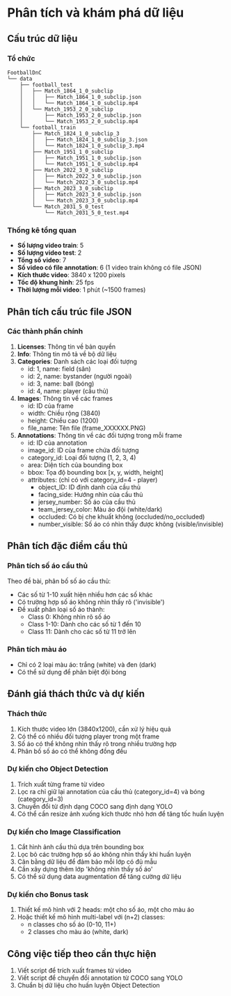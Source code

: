# Phân tích và khám phá dữ liệu

## Cấu trúc dữ liệu

### Tổ chức
```
FootballDnC
└── data
    ├── football_test
    │   ├── Match_1864_1_0_subclip
    │   │   ├── Match_1864_1_0_subclip.json
    │   │   └── Match_1864_1_0_subclip.mp4
    │   └── Match_1953_2_0_subclip
    │       ├── Match_1953_2_0_subclip.json
    │       └── Match_1953_2_0_subclip.mp4
    └── football_train
        ├── Match_1824_1_0_subclip_3
        │   ├── Match_1824_1_0_subclip_3.json
        │   └── Match_1824_1_0_subclip_3.mp4
        ├── Match_1951_1_0_subclip
        │   ├── Match_1951_1_0_subclip.json
        │   └── Match_1951_1_0_subclip.mp4
        ├── Match_2022_3_0_subclip
        │   ├── Match_2022_3_0_subclip.json
        │   └── Match_2022_3_0_subclip.mp4
        ├── Match_2023_3_0_subclip
        │   ├── Match_2023_3_0_subclip.json
        │   └── Match_2023_3_0_subclip.mp4
        └── Match_2031_5_0_test
            └── Match_2031_5_0_test.mp4
```

### Thống kê tổng quan
- **Số lượng video train**: 5
- **Số lượng video test**: 2
- **Tổng số video**: 7
- **Số video có file annotation**: 6 (1 video train không có file JSON)
- **Kích thước video**: 3840 x 1200 pixels
- **Tốc độ khung hình**: 25 fps
- **Thời lượng mỗi video**: 1 phút (~1500 frames)

## Phân tích cấu trúc file JSON

### Các thành phần chính
1. **Licenses**: Thông tin về bản quyền
2. **Info**: Thông tin mô tả về bộ dữ liệu
3. **Categories**: Danh sách các loại đối tượng
   - id: 1, name: field (sân)
   - id: 2, name: bystander (người ngoài)
   - id: 3, name: ball (bóng)
   - id: 4, name: player (cầu thủ)
4. **Images**: Thông tin về các frames
   - id: ID của frame
   - width: Chiều rộng (3840)
   - height: Chiều cao (1200)
   - file_name: Tên file (frame_XXXXXX.PNG)
5. **Annotations**: Thông tin về các đối tượng trong mỗi frame
   - id: ID của annotation
   - image_id: ID của frame chứa đối tượng
   - category_id: Loại đối tượng (1, 2, 3, 4)
   - area: Diện tích của bounding box
   - bbox: Tọa độ bounding box [x, y, width, height]
   - attributes: (chỉ có với category_id=4 - player)
     + object_ID: ID định danh của cầu thủ
     + facing_side: Hướng nhìn của cầu thủ
     + jersey_number: Số áo của cầu thủ
     + team_jersey_color: Màu áo đội (white/dark)
     + occluded: Có bị che khuất không (occluded/no_occluded)
     + number_visible: Số áo có nhìn thấy được không (visible/invisible)

## Phân tích đặc điểm cầu thủ

### Phân tích số áo cầu thủ
Theo đề bài, phân bố số áo cầu thủ:
- Các số từ 1-10 xuất hiện nhiều hơn các số khác
- Có trường hợp số áo không nhìn thấy rõ ('invisible')
- Đề xuất phân loại số áo thành:
  + Class 0: Không nhìn rõ số áo
  + Class 1-10: Dành cho các số từ 1 đến 10
  + Class 11: Dành cho các số từ 11 trở lên

### Phân tích màu áo
- Chỉ có 2 loại màu áo: trắng (white) và đen (dark)
- Có thể sử dụng để phân biệt đội bóng

## Đánh giá thách thức và dự kiến

### Thách thức
1. Kích thước video lớn (3840x1200), cần xử lý hiệu quả
2. Có thể có nhiều đối tượng player trong một frame
3. Số áo có thể không nhìn thấy rõ trong nhiều trường hợp
4. Phân bố số áo có thể không đồng đều

### Dự kiến cho Object Detection
1. Trích xuất từng frame từ video
2. Lọc ra chỉ giữ lại annotation của cầu thủ (category_id=4) và bóng (category_id=3)
3. Chuyển đổi từ định dạng COCO sang định dạng YOLO
4. Có thể cần resize ảnh xuống kích thước nhỏ hơn để tăng tốc huấn luyện

### Dự kiến cho Image Classification
1. Cắt hình ảnh cầu thủ dựa trên bounding box
2. Lọc bỏ các trường hợp số áo không nhìn thấy khi huấn luyện
3. Cân bằng dữ liệu để đảm bảo mỗi lớp có đủ mẫu
4. Cần xây dựng thêm lớp 'không nhìn thấy số áo'
5. Có thể sử dụng data augmentation để tăng cường dữ liệu

### Dự kiến cho Bonus task
1. Thiết kế mô hình với 2 heads: một cho số áo, một cho màu áo
2. Hoặc thiết kế mô hình multi-label với (n+2) classes:
   - n classes cho số áo (0-10, 11+)
   - 2 classes cho màu áo (white, dark)

## Công việc tiếp theo cần thực hiện

1. Viết script để trích xuất frames từ video
2. Viết script để chuyển đổi annotation từ COCO sang YOLO
3. Chuẩn bị dữ liệu cho huấn luyện Object Detection